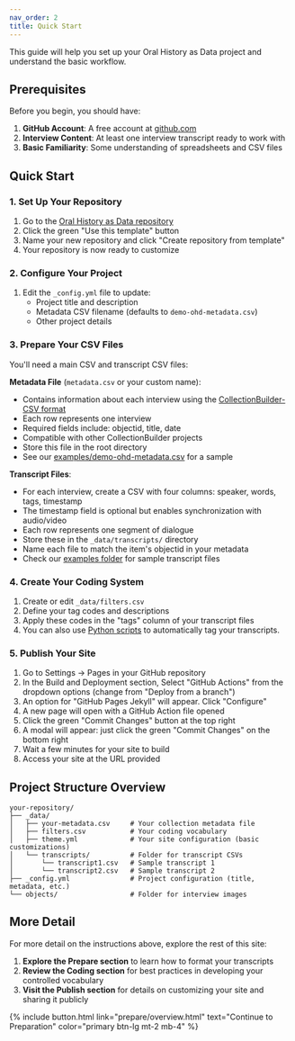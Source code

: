```yaml
---
nav_order: 2
title: Quick Start
---
```

This guide will help you set up your Oral History as Data project and understand the basic workflow.

## Prerequisites

Before you begin, you should have:

1. **GitHub Account**: A free account at [github.com](https://github.com/)
2. **Interview Content**: At least one interview transcript ready to work with
3. **Basic Familiarity**: Some understanding of spreadsheets and CSV files

## Quick Start

### 1. Set Up Your Repository

1. Go to the [Oral History as Data repository](https://github.com/learn-static/oral-history-as-data)
2. Click the green "Use this template" button
3. Name your new repository and click "Create repository from template"
4. Your repository is now ready to customize

### 2. Configure Your Project

1. Edit the `_config.yml` file to update:
   - Project title and description
   - Metadata CSV filename (defaults to `demo-ohd-metadata.csv`)
   - Other project details

### 3. Prepare Your CSV Files

You'll need a main CSV and transcript CSV files:

**Metadata File** (`metadata.csv` or your custom name):
- Contains information about each interview using the [CollectionBuilder-CSV format](https://collectionbuilder.github.io/cb-docs/docs/metadata/csv_metadata/)
- Each row represents one interview
- Required fields include: objectid, title, date
- Compatible with other CollectionBuilder projects
- Store this file in the root directory
- See our [examples/demo-ohd-metadata.csv](/examples/demo-ohd-metadata.csv) for a sample

**Transcript Files**:
- For each interview, create a CSV with four columns: speaker, words, tags, timestamp
- The timestamp field is optional but enables synchronization with audio/video
- Each row represents one segment of dialogue
- Store these in the `_data/transcripts/` directory
- Name each file to match the item's objectid in your metadata 
- Check our [examples folder](/examples/) for sample transcript files

### 4. Create Your Coding System

1. Create or edit `_data/filters.csv`
2. Define your tag codes and descriptions
3. Apply these codes in the "tags" column of your transcript files
4. You can also use [Python scripts](https://journal.code4lib.org/articles/18286) to automatically tag your transcripts.

### 5. Publish Your Site

1. Go to Settings → Pages in your GitHub repository
2. In the Build and Deployment section, Select "GitHub Actions" from the dropdown options (change from "Deploy from a branch")
3. An option for "GitHub Pages Jekyll" will appear. Click "Configure"
4. A new page will open with a GitHub Action file opened 
5. Click the green "Commit Changes" button at the top right
6. A modal will appear: just click the green "Commit Changes" on the bottom right
7. Wait a few minutes for your site to build
8. Access your site at the URL provided

## Project Structure Overview


```
your-repository/
├── _data/
│   ├── your-metadata.csv     # Your collection metadata file
│   ├── filters.csv           # Your coding vocabulary
│   ├── theme.yml             # Your site configuration (basic customizations)
│   └── transcripts/          # Folder for transcript CSVs
│       └── transcript1.csv   # Sample transcript 1
│       └── transcript2.csv   # Sample transcript 2
├── _config.yml               # Project configuration (title, metadata, etc.)
└── objects/                  # Folder for interview images
```

## More Detail

For more detail on the instructions above, explore the rest of this site:

1. **Explore the Prepare section** to learn how to format your transcripts
2. **Review the Coding section** for best practices in developing your controlled vocabulary
3. **Visit the Publish section** for details on customizing your site and sharing it publicly

{% include button.html link="prepare/overview.html" text="Continue to Preparation" color="primary btn-lg mt-2 mb-4" %}